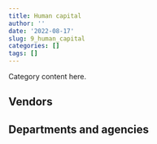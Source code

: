 ```yaml
---
title: Human capital
author: ''
date: '2022-08-17'
slug: 9_human_capital
categories: []
tags: []
---
```


<script src="/rmarkdown-libs/htmlwidgets/htmlwidgets.js"></script>
<link href="/rmarkdown-libs/datatables-css/datatables-crosstalk.css" rel="stylesheet" />
<script src="/rmarkdown-libs/datatables-binding/datatables.js"></script>
<script src="/rmarkdown-libs/jquery/jquery-3.6.0.min.js"></script>
<link href="/rmarkdown-libs/dt-core-bootstrap/css/dataTables.bootstrap.min.css" rel="stylesheet" />
<link href="/rmarkdown-libs/dt-core-bootstrap/css/dataTables.bootstrap.extra.css" rel="stylesheet" />
<script src="/rmarkdown-libs/dt-core-bootstrap/js/jquery.dataTables.min.js"></script>
<script src="/rmarkdown-libs/dt-core-bootstrap/js/dataTables.bootstrap.min.js"></script>
<link href="/rmarkdown-libs/crosstalk/css/crosstalk.min.css" rel="stylesheet" />
<script src="/rmarkdown-libs/crosstalk/js/crosstalk.min.js"></script>
<script src="/rmarkdown-libs/htmlwidgets/htmlwidgets.js"></script>
<link href="/rmarkdown-libs/datatables-css/datatables-crosstalk.css" rel="stylesheet" />
<script src="/rmarkdown-libs/datatables-binding/datatables.js"></script>
<script src="/rmarkdown-libs/jquery/jquery-3.6.0.min.js"></script>
<link href="/rmarkdown-libs/dt-core-bootstrap/css/dataTables.bootstrap.min.css" rel="stylesheet" />
<link href="/rmarkdown-libs/dt-core-bootstrap/css/dataTables.bootstrap.extra.css" rel="stylesheet" />
<script src="/rmarkdown-libs/dt-core-bootstrap/js/jquery.dataTables.min.js"></script>
<script src="/rmarkdown-libs/dt-core-bootstrap/js/dataTables.bootstrap.min.js"></script>
<link href="/rmarkdown-libs/crosstalk/css/crosstalk.min.css" rel="stylesheet" />
<script src="/rmarkdown-libs/crosstalk/js/crosstalk.min.js"></script>

Category content here.

## Vendors

<div id="htmlwidget-1" style="width:100%;height:auto;" class="datatables html-widget"></div>
<script type="application/json" data-for="htmlwidget-1">{"x":{"style":"bootstrap","filter":"none","vertical":false,"data":[["<a href=\"/vendors/3m_canada_company/\">3M CANADA COMPANY<\/a>","<a href=\"/vendors/4plan_consulting/\">4PLAN CONSULTING<\/a>","<a href=\"/vendors/529040_ontario_and_880382/\">529040 ONTARIO AND 880382<\/a>","<a href=\"/vendors/73719_newfoundland_labrador/\">73719 NEWFOUNDLAND LABRADOR<\/a>","<a href=\"/vendors/abb/\">ABB<\/a>","<a href=\"/vendors/accenture/\">ACCENTURE<\/a>","<a href=\"/vendors/acklands_grainger/\">ACKLANDS GRAINGER<\/a>","<a href=\"/vendors/act/\">ACT<\/a>","<a href=\"/vendors/adga_group/\">ADGA GROUP<\/a>","<a href=\"/vendors/adobe/\">ADOBE<\/a>","<a href=\"/vendors/adp_canada_compagnie_adp_canada/\">ADP CANADA COMPAGNIE ADP CANADA<\/a>","<a href=\"/vendors/advanced_chippewa_technologies/\">ADVANCED CHIPPEWA TECHNOLOGIES<\/a>","<a href=\"/vendors/agilent/\">AGILENT<\/a>","<a href=\"/vendors/altis_human_resources/\">ALTIS HUMAN RESOURCES<\/a>","<a href=\"/vendors/amazon/\">AMAZON<\/a>","<a href=\"/vendors/amec_foster_wheeler_americas/\">AMEC FOSTER WHEELER AMERICAS<\/a>","<a href=\"/vendors/american_bureau_of_shipping/\">AMERICAN BUREAU OF SHIPPING<\/a>","<a href=\"/vendors/anchor_qea/\">ANCHOR QEA<\/a>","<a href=\"/vendors/anixter_canada/\">ANIXTER CANADA<\/a>","<a href=\"/vendors/aon_reed_stenhouse/\">AON REED STENHOUSE<\/a>","<a href=\"/vendors/applied_electonics/\">APPLIED ELECTONICS<\/a>","<a href=\"/vendors/aqua_lung_canada/\">AQUA LUNG CANADA<\/a>","<a href=\"/vendors/artemp_personnel_services/\">ARTEMP PERSONNEL SERVICES<\/a>","<a href=\"/vendors/atco/\">ATCO<\/a>","<a href=\"/vendors/bae_systems/\">BAE SYSTEMS<\/a>","<a href=\"/vendors/banfield_seguin/\">BANFIELD SEGUIN<\/a>","<a href=\"/vendors/bdo_canada/\">BDO CANADA<\/a>","<a href=\"/vendors/bell_canada/\">BELL CANADA<\/a>","<a href=\"/vendors/bell_textron/\">BELL TEXTRON<\/a>","<a href=\"/vendors/black_mcdonald/\">BLACK MCDONALD<\/a>","<a href=\"/vendors/bluedot/\">BLUEDOT<\/a>","<a href=\"/vendors/bluedrop_training_simulation/\">BLUEDROP TRAINING SIMULATION<\/a>","<a href=\"/vendors/bmc_software_canada/\">BMC SOFTWARE CANADA<\/a>","<a href=\"/vendors/bmt_fleet_technology/\">BMT FLEET TECHNOLOGY<\/a>","<a href=\"/vendors/brandt_tractor/\">BRANDT TRACTOR<\/a>","<a href=\"/vendors/c_core/\">C CORE<\/a>","<a href=\"/vendors/cache_computer_consulting/\">CACHE COMPUTER CONSULTING<\/a>","<a href=\"/vendors/cae/\">CAE<\/a>","<a href=\"/vendors/calian/\">CALIAN<\/a>","<a href=\"/vendors/campbell_scientific_canada/\">CAMPBELL SCIENTIFIC CANADA<\/a>","<a href=\"/vendors/canada_post/\">CANADA POST<\/a>","<a href=\"/vendors/canadian_bureau_for_international_education/\">CANADIAN BUREAU FOR INTERNATIONAL EDUCATION<\/a>","<a href=\"/vendors/canadian_corps_of_commissionaires/\">CANADIAN CORPS OF COMMISSIONAIRES<\/a>","<a href=\"/vendors/canadian_helicopters/\">CANADIAN HELICOPTERS<\/a>","<a href=\"/vendors/canadian_red_cross/\">CANADIAN RED CROSS<\/a>","<a href=\"/vendors/canadian_standards_association/\">CANADIAN STANDARDS ASSOCIATION<\/a>","<a href=\"/vendors/canon/\">CANON<\/a>","<a href=\"/vendors/cansel_survey_equipment/\">CANSEL SURVEY EQUIPMENT<\/a>","<a href=\"/vendors/carahsoft_technology/\">CARAHSOFT TECHNOLOGY<\/a>","<a href=\"/vendors/carleton_university/\">CARLETON UNIVERSITY<\/a>","<a href=\"/vendors/carswell/\">CARSWELL<\/a>","<a href=\"/vendors/cascade_college/\">CASCADE COLLEGE<\/a>","<a href=\"/vendors/cbci_telecom/\">CBCI TELECOM<\/a>","<a href=\"/vendors/cdw_canada/\">CDW CANADA<\/a>","<a href=\"/vendors/cedrom_sni/\">CEDROM SNI<\/a>","<a href=\"/vendors/cgi/\">CGI<\/a>","<a href=\"/vendors/charron_human_resources/\">CHARRON HUMAN RESOURCES<\/a>","<a href=\"/vendors/chu_sainte_justine/\">CHU SAINTE JUSTINE<\/a>","<a href=\"/vendors/chubb_edwards/\">CHUBB EDWARDS<\/a>","<a href=\"/vendors/cision_canada/\">CISION CANADA<\/a>","<a href=\"/vendors/citrix/\">CITRIX<\/a>","<a href=\"/vendors/click_networks/\">CLICK NETWORKS<\/a>","<a href=\"/vendors/closereach/\">CLOSEREACH<\/a>","<a href=\"/vendors/cnw_group/\">CNW GROUP<\/a>","<a href=\"/vendors/cofomo/\">COFOMO<\/a>","<a href=\"/vendors/colt_canada/\">COLT CANADA<\/a>","<a href=\"/vendors/commvault_systems/\">COMMVAULT SYSTEMS<\/a>","<a href=\"/vendors/computer_associates_canada/\">COMPUTER ASSOCIATES CANADA<\/a>","<a href=\"/vendors/contract_community/\">CONTRACT COMMUNITY<\/a>","<a href=\"/vendors/cossette_communications/\">COSSETTE COMMUNICATIONS<\/a>","<a href=\"/vendors/cpcs_transcom/\">CPCS TRANSCOM<\/a>","<a href=\"/vendors/ctoms/\">CTOMS<\/a>","<a href=\"/vendors/cullen_diesel_power/\">CULLEN DIESEL POWER<\/a>","<a href=\"/vendors/cummins_canada/\">CUMMINS CANADA<\/a>","<a href=\"/vendors/dalhousie_university/\">DALHOUSIE UNIVERSITY<\/a>","<a href=\"/vendors/dasco_equipment/\">DASCO EQUIPMENT<\/a>","<a href=\"/vendors/dbc_marine_safety_systems/\">DBC MARINE SAFETY SYSTEMS<\/a>","<a href=\"/vendors/dell_computer/\">DELL COMPUTER<\/a>","<a href=\"/vendors/deloitte_and_touche/\">DELOITTE AND TOUCHE<\/a>","<a href=\"/vendors/dillon_consulting/\">DILLON CONSULTING<\/a>","<a href=\"/vendors/donna_cona/\">DONNA CONA<\/a>","<a href=\"/vendors/dss_marine/\">DSS MARINE<\/a>","<a href=\"/vendors/dynamic_personnel_consultants/\">DYNAMIC PERSONNEL CONSULTANTS<\/a>","<a href=\"/vendors/eagle_professional_resources/\">EAGLE PROFESSIONAL RESOURCES<\/a>","<a href=\"/vendors/ebsco_canada/\">EBSCO CANADA<\/a>","<a href=\"/vendors/eclipsys_solutions/\">ECLIPSYS SOLUTIONS<\/a>","<a href=\"/vendors/ecole_de_langues_abce/\">ECOLE DE LANGUES ABCE<\/a>","<a href=\"/vendors/ecole_de_langues_la_cite/\">ECOLE DE LANGUES LA CITE<\/a>","<a href=\"/vendors/ekos_research_associates/\">EKOS RESEARCH ASSOCIATES<\/a>","<a href=\"/vendors/elsevier/\">ELSEVIER<\/a>","<a href=\"/vendors/empowered_networks/\">EMPOWERED NETWORKS<\/a>","<a href=\"/vendors/emt_emergency_medical_technology/\">EMT EMERGENCY MEDICAL TECHNOLOGY<\/a>","<a href=\"/vendors/eperformance/\">EPERFORMANCE<\/a>","<a href=\"/vendors/equasion_business_technologies/\">EQUASION BUSINESS TECHNOLOGIES<\/a>","<a href=\"/vendors/ernst_young/\">ERNST YOUNG<\/a>","<a href=\"/vendors/esri/\">ESRI<\/a>","<a href=\"/vendors/excel_human_resources/\">EXCEL HUMAN RESOURCES<\/a>","<a href=\"/vendors/exp_services/\">EXP SERVICES<\/a>","<a href=\"/vendors/factiva/\">FACTIVA<\/a>","<a href=\"/vendors/fast_forward_french/\">FAST FORWARD FRENCH<\/a>","<a href=\"/vendors/fast_track_staffing/\">FAST TRACK STAFFING<\/a>","<a href=\"/vendors/first_air/\">FIRST AIR<\/a>","<a href=\"/vendors/flightsafety_canada/\">FLIGHTSAFETY CANADA<\/a>","<a href=\"/vendors/fmc_professionals/\">FMC PROFESSIONALS<\/a>","<a href=\"/vendors/forrest_green_consulting/\">FORREST GREEN CONSULTING<\/a>","<a href=\"/vendors/forrester_research/\">FORRESTER RESEARCH<\/a>","<a href=\"/vendors/freebalance/\">FREEBALANCE<\/a>","<a href=\"/vendors/frequentis_canada/\">FREQUENTIS CANADA<\/a>","<a href=\"/vendors/gartner/\">GARTNER<\/a>","<a href=\"/vendors/gc_strategies/\">GC STRATEGIES<\/a>","<a href=\"/vendors/general_electric_canada/\">GENERAL ELECTRIC CANADA<\/a>","<a href=\"/vendors/genome_quebec/\">GENOME QUEBEC<\/a>","<a href=\"/vendors/ghd/\">GHD<\/a>","<a href=\"/vendors/glencairn_educational_services/\">GLENCAIRN EDUCATIONAL SERVICES<\/a>","<a href=\"/vendors/global_knowledge/\">GLOBAL KNOWLEDGE<\/a>","<a href=\"/vendors/golder_associates/\">GOLDER ASSOCIATES<\/a>","<a href=\"/vendors/goss_gilroy/\">GOSS GILROY<\/a>","<a href=\"/vendors/graybridge_international_consulting/\">GRAYBRIDGE INTERNATIONAL CONSULTING<\/a>","<a href=\"/vendors/greater_toronto_airport_authority/\">GREATER TORONTO AIRPORT AUTHORITY<\/a>","<a href=\"/vendors/hawboldt_industries/\">HAWBOLDT INDUSTRIES<\/a>","<a href=\"/vendors/hemmera_envirochem/\">HEMMERA ENVIROCHEM<\/a>","<a href=\"/vendors/hercules_slr/\">HERCULES SLR<\/a>","<a href=\"/vendors/hewlett_packard/\">HEWLETT PACKARD<\/a>","<a href=\"/vendors/horizant/\">HORIZANT<\/a>","<a href=\"/vendors/hubspoke/\">HUBSPOKE<\/a>","<a href=\"/vendors/hypertec/\">HYPERTEC<\/a>","<a href=\"/vendors/ibiska_telecom/\">IBISKA TELECOM<\/a>","<a href=\"/vendors/ibm_canada/\">IBM CANADA<\/a>","<a href=\"/vendors/ihs_global/\">IHS GLOBAL<\/a>","<a href=\"/vendors/iic_technologies/\">IIC TECHNOLOGIES<\/a>","<a href=\"/vendors/illumina_canada/\">ILLUMINA CANADA<\/a>","<a href=\"/vendors/imtech_marine_canada/\">IMTECH MARINE CANADA<\/a>","<a href=\"/vendors/info_tech_research_group/\">INFO TECH RESEARCH GROUP<\/a>","<a href=\"/vendors/insa/\">INSA<\/a>","<a href=\"/vendors/instrux_media/\">INSTRUX MEDIA<\/a>","<a href=\"/vendors/ipsos/\">IPSOS<\/a>","<a href=\"/vendors/ipss/\">IPSS<\/a>","<a href=\"/vendors/isomass_scientific/\">ISOMASS SCIENTIFIC<\/a>","<a href=\"/vendors/itex/\">ITEX<\/a>","<a href=\"/vendors/jasco_applied_sciences_canada/\">JASCO APPLIED SCIENCES CANADA<\/a>","<a href=\"/vendors/john_howard_society/\">JOHN HOWARD SOCIETY<\/a>","<a href=\"/vendors/john_wiley_sons/\">JOHN WILEY SONS<\/a>","<a href=\"/vendors/jumping_elephants/\">JUMPING ELEPHANTS<\/a>","<a href=\"/vendors/keysight_technologies_canada/\">KEYSIGHT TECHNOLOGIES CANADA<\/a>","<a href=\"/vendors/kf_aerospace/\">KF AEROSPACE<\/a>","<a href=\"/vendors/kongsberg/\">KONGSBERG<\/a>","<a href=\"/vendors/kontzamanis_graumann_smith/\">KONTZAMANIS GRAUMANN SMITH<\/a>","<a href=\"/vendors/kpmg/\">KPMG<\/a>","<a href=\"/vendors/l3harris/\">L3HARRIS<\/a>","<a href=\"/vendors/language_research_development_group/\">LANGUAGE RESEARCH DEVELOPMENT GROUP<\/a>","<a href=\"/vendors/lansdowne_technologies/\">LANSDOWNE TECHNOLOGIES<\/a>","<a href=\"/vendors/levitt_safety/\">LEVITT SAFETY<\/a>","<a href=\"/vendors/lexisnexis_canada/\">LEXISNEXIS CANADA<\/a>","<a href=\"/vendors/lifespeak/\">LIFESPEAK<\/a>","<a href=\"/vendors/lumina_it/\">LUMINA IT<\/a>","<a href=\"/vendors/m_d_charlton/\">M D CHARLTON<\/a>","<a href=\"/vendors/macdonald_dettwiler_and_associates/\">MACDONALD DETTWILER AND ASSOCIATES<\/a>","<a href=\"/vendors/manpower_services_canada/\">MANPOWER SERVICES CANADA<\/a>","<a href=\"/vendors/manulife/\">MANULIFE<\/a>","<a href=\"/vendors/maplesoft_consulting/\">MAPLESOFT CONSULTING<\/a>","<a href=\"/vendors/maxsys_staffing_and_consulting/\">MAXSYS STAFFING AND CONSULTING<\/a>","<a href=\"/vendors/mcelhanney_associates/\">MCELHANNEY ASSOCIATES<\/a>","<a href=\"/vendors/medavie/\">MEDAVIE<\/a>","<a href=\"/vendors/media_q/\">MEDIA Q<\/a>","<a href=\"/vendors/micro_focus_canada/\">MICRO FOCUS CANADA<\/a>","<a href=\"/vendors/microsoft_canada/\">MICROSOFT CANADA<\/a>","<a href=\"/vendors/millbrook_tactical/\">MILLBROOK TACTICAL<\/a>","<a href=\"/vendors/mindwire_systems/\">MINDWIRE SYSTEMS<\/a>","<a href=\"/vendors/mishkumi_technologies/\">MISHKUMI TECHNOLOGIES<\/a>","<a href=\"/vendors/mnp/\">MNP<\/a>","<a href=\"/vendors/mobility_lab/\">MOBILITY LAB<\/a>","<a href=\"/vendors/morneau_shepell/\">MORNEAU SHEPELL<\/a>","<a href=\"/vendors/motorola_solutions_canada/\">MOTOROLA SOLUTIONS CANADA<\/a>","<a href=\"/vendors/national_test_pilot_school/\">NATIONAL TEST PILOT SCHOOL<\/a>","<a href=\"/vendors/nav_canada/\">NAV CANADA<\/a>","<a href=\"/vendors/nisha_techonologies/\">NISHA TECHONOLOGIES<\/a>","<a href=\"/vendors/northern_construction/\">NORTHERN CONSTRUCTION<\/a>","<a href=\"/vendors/nova_scotia_power/\">NOVA SCOTIA POWER<\/a>","<a href=\"/vendors/nuix_north_america/\">NUIX NORTH AMERICA<\/a>","<a href=\"/vendors/onx_enterprise_solutions/\">ONX ENTERPRISE SOLUTIONS<\/a>","<a href=\"/vendors/openframe_technologies/\">OPENFRAME TECHNOLOGIES<\/a>","<a href=\"/vendors/opentext/\">OPENTEXT<\/a>","<a href=\"/vendors/oproma/\">OPROMA<\/a>","<a href=\"/vendors/oracle_canada/\">ORACLE CANADA<\/a>","<a href=\"/vendors/orangutech/\">ORANGUTECH<\/a>","<a href=\"/vendors/pitney_bowes/\">PITNEY BOWES<\/a>","<a href=\"/vendors/pleiad_canada/\">PLEIAD CANADA<\/a>","<a href=\"/vendors/pmg_technologies/\">PMG TECHNOLOGIES<\/a>","<a href=\"/vendors/portage_personnel/\">PORTAGE PERSONNEL<\/a>","<a href=\"/vendors/postmedia_network/\">POSTMEDIA NETWORK<\/a>","<a href=\"/vendors/pra/\">PRA<\/a>","<a href=\"/vendors/pricewaterhouse_coopers/\">PRICEWATERHOUSE COOPERS<\/a>","<a href=\"/vendors/primex_project_management/\">PRIMEX PROJECT MANAGEMENT<\/a>","<a href=\"/vendors/printers_plus/\">PRINTERS PLUS<\/a>","<a href=\"/vendors/prologic_systems/\">PROLOGIC SYSTEMS<\/a>","<a href=\"/vendors/promaxis/\">PROMAXIS<\/a>","<a href=\"/vendors/proquest/\">PROQUEST<\/a>","<a href=\"/vendors/prosci_canada/\">PROSCI CANADA<\/a>","<a href=\"/vendors/protak_consulting_group/\">PROTAK CONSULTING GROUP<\/a>","<a href=\"/vendors/purelogic/\">PURELOGIC<\/a>","<a href=\"/vendors/qiagen/\">QIAGEN<\/a>","<a href=\"/vendors/qmr/\">QMR<\/a>","<a href=\"/vendors/quantum_management_services/\">QUANTUM MANAGEMENT SERVICES<\/a>","<a href=\"/vendors/queen_s_university/\">QUEEN S UNIVERSITY<\/a>","<a href=\"/vendors/racerocks_3d/\">RACEROCKS 3D<\/a>","<a href=\"/vendors/randstad/\">RANDSTAD<\/a>","<a href=\"/vendors/raytheon/\">RAYTHEON<\/a>","<a href=\"/vendors/reparations_navales_et_industrielles_ocean/\">REPARATIONS NAVALES ET INDUSTRIELLES OCEAN<\/a>","<a href=\"/vendors/risk_sciences_international/\">RISK SCIENCES INTERNATIONAL<\/a>","<a href=\"/vendors/rockwell_collins_canada/\">ROCKWELL COLLINS CANADA<\/a>","<a href=\"/vendors/s_p_global_market_intelligence/\">S P GLOBAL MARKET INTELLIGENCE<\/a>","<a href=\"/vendors/saab/\">SAAB<\/a>","<a href=\"/vendors/saba_software/\">SABA SOFTWARE<\/a>","<a href=\"/vendors/sap/\">SAP<\/a>","<a href=\"/vendors/sas_institute/\">SAS INSTITUTE<\/a>","<a href=\"/vendors/scalar_decisions/\">SCALAR DECISIONS<\/a>","<a href=\"/vendors/sdl_international_canada/\">SDL INTERNATIONAL CANADA<\/a>","<a href=\"/vendors/securekey_technologies/\">SECUREKEY TECHNOLOGIES<\/a>","<a href=\"/vendors/selex/\">SELEX<\/a>","<a href=\"/vendors/si_systems/\">SI SYSTEMS<\/a>","<a href=\"/vendors/siemens/\">SIEMENS<\/a>","<a href=\"/vendors/simplex_grinnell/\">SIMPLEX GRINNELL<\/a>","<a href=\"/vendors/skillsoft_canada/\">SKILLSOFT CANADA<\/a>","<a href=\"/vendors/smiths_detection/\">SMITHS DETECTION<\/a>","<a href=\"/vendors/snc_lavalin/\">SNC LAVALIN<\/a>","<a href=\"/vendors/softchoice/\">SOFTCHOICE<\/a>","<a href=\"/vendors/softsim_technologies/\">SOFTSIM TECHNOLOGIES<\/a>","<a href=\"/vendors/st_john_ambulance/\">ST JOHN AMBULANCE<\/a>","<a href=\"/vendors/st_leonards_house_windsor/\">ST LEONARDS HOUSE WINDSOR<\/a>","<a href=\"/vendors/stantec/\">STANTEC<\/a>","<a href=\"/vendors/stops_tactical_training/\">STOPS TACTICAL TRAINING<\/a>","<a href=\"/vendors/stratos/\">STRATOS<\/a>","<a href=\"/vendors/synersolutions_technologies/\">SYNERSOLUTIONS TECHNOLOGIES<\/a>","<a href=\"/vendors/systematix_solutions/\">SYSTEMATIX SOLUTIONS<\/a>","<a href=\"/vendors/tag_hr/\">TAG HR<\/a>","<a href=\"/vendors/techsol_marine/\">TECHSOL MARINE<\/a>","<a href=\"/vendors/teksystems_canada/\">TEKSYSTEMS CANADA<\/a>","<a href=\"/vendors/teledyne/\">TELEDYNE<\/a>","<a href=\"/vendors/telus_canada/\">TELUS CANADA<\/a>","<a href=\"/vendors/tenaquip/\">TENAQUIP<\/a>","<a href=\"/vendors/teramach_technologies/\">TERAMACH TECHNOLOGIES<\/a>","<a href=\"/vendors/tes_contract_services/\">TES CONTRACT SERVICES<\/a>","<a href=\"/vendors/thales/\">THALES<\/a>","<a href=\"/vendors/the_aim_group/\">THE AIM GROUP<\/a>","<a href=\"/vendors/the_boeing_company/\">THE BOEING COMPANY<\/a>","<a href=\"/vendors/the_halifax_computer_consulting_group/\">THE HALIFAX COMPUTER CONSULTING GROUP<\/a>","<a href=\"/vendors/the_it_broker/\">THE IT BROKER<\/a>","<a href=\"/vendors/the_right_door_consulting/\">THE RIGHT DOOR CONSULTING<\/a>","<a href=\"/vendors/the_vcan_group/\">THE VCAN GROUP<\/a>","<a href=\"/vendors/thomas_schmidt/\">THOMAS SCHMIDT<\/a>","<a href=\"/vendors/thomson_reuters/\">THOMSON REUTERS<\/a>","<a href=\"/vendors/tiree/\">TIREE<\/a>","<a href=\"/vendors/toromont/\">TOROMONT<\/a>","<a href=\"/vendors/tpg_technology_consultants/\">TPG TECHNOLOGY CONSULTANTS<\/a>","<a href=\"/vendors/tundra_technical_solutions/\">TUNDRA TECHNICAL SOLUTIONS<\/a>","<a href=\"/vendors/turtle_island_staffing/\">TURTLE ISLAND STAFFING<\/a>","<a href=\"/vendors/united_rentals_of_canada/\">UNITED RENTALS OF CANADA<\/a>","<a href=\"/vendors/united_states_department_of_the_air_force/\">UNITED STATES DEPARTMENT OF THE AIR FORCE<\/a>","<a href=\"/vendors/united_states_department_of_the_navy/\">UNITED STATES DEPARTMENT OF THE NAVY<\/a>","<a href=\"/vendors/universite_laval/\">UNIVERSITE LAVAL<\/a>","<a href=\"/vendors/university_of_alberta/\">UNIVERSITY OF ALBERTA<\/a>","<a href=\"/vendors/university_of_british_columbia/\">UNIVERSITY OF BRITISH COLUMBIA<\/a>","<a href=\"/vendors/university_of_calgary/\">UNIVERSITY OF CALGARY<\/a>","<a href=\"/vendors/university_of_guelph/\">UNIVERSITY OF GUELPH<\/a>","<a href=\"/vendors/university_of_new_brunswick/\">UNIVERSITY OF NEW BRUNSWICK<\/a>","<a href=\"/vendors/university_of_ottawa/\">UNIVERSITY OF OTTAWA<\/a>","<a href=\"/vendors/university_of_regina/\">UNIVERSITY OF REGINA<\/a>","<a href=\"/vendors/university_of_saskatchewan/\">UNIVERSITY OF SASKATCHEWAN<\/a>","<a href=\"/vendors/university_of_toronto/\">UNIVERSITY OF TORONTO<\/a>","<a href=\"/vendors/university_of_waterloo/\">UNIVERSITY OF WATERLOO<\/a>","<a href=\"/vendors/university_of_western_ontario/\">UNIVERSITY OF WESTERN ONTARIO<\/a>","<a href=\"/vendors/vaisala_canada/\">VAISALA CANADA<\/a>","<a href=\"/vendors/valcom_consulting/\">VALCOM CONSULTING<\/a>","<a href=\"/vendors/veritaaq_technology_house/\">VERITAAQ TECHNOLOGY HOUSE<\/a>","<a href=\"/vendors/vfa_canada/\">VFA CANADA<\/a>","<a href=\"/vendors/via_travail/\">VIA TRAVAIL<\/a>","<a href=\"/vendors/vmware/\">VMWARE<\/a>","<a href=\"/vendors/wajax/\">WAJAX<\/a>","<a href=\"/vendors/wartsila/\">WARTSILA<\/a>","<a href=\"/vendors/watchguard_video/\">WATCHGUARD VIDEO<\/a>","<a href=\"/vendors/waters/\">WATERS<\/a>","<a href=\"/vendors/wesco_distribution_canada/\">WESCO DISTRIBUTION CANADA<\/a>","<a href=\"/vendors/wolters_kluwer/\">WOLTERS KLUWER<\/a>","<a href=\"/vendors/workdynamics_technologies/\">WORKDYNAMICS TECHNOLOGIES<\/a>","<a href=\"/vendors/wsp/\">WSP<\/a>","<a href=\"/vendors/xerox/\">XEROX<\/a>","<a href=\"/vendors/xpert_solutions_technologiques/\">XPERT SOLUTIONS TECHNOLOGIQUES<\/a>","<a href=\"/vendors/york_university/\">YORK UNIVERSITY<\/a>","<a href=\"/vendors/zernam_enterprise/\">ZERNAM ENTERPRISE<\/a>"],["$     14,040.00","$     20,551.78",null,"$    172,005.60","$     24,687.11","$     24,998.99","$     24,999.45","$     97,428.60",null,null,"$  3,797,170.66","$     21,441.75","$     92,356.06","$    231,159.77",null,"$      2,564.08",null,"$     25,074.00","$     24,408.00","$     34,467.94",null,"$     23,520.00","$    222,393.85",null,null,null,"$    303,941.51",null,null,null,null,null,"$     10,881.00","$    159,331.98","$     37,934.14",null,null,"$  1,633,651.69","$    831,186.68",null,"$     42,039.41",null,null,"$    199,856.93","$      7,699.07","$    189,094.61","$      1,176.23","$      7,320.39","$     14,890.72","$    120,345.55","$     13,175.00","$  5,942,000.00","$     54,281.34",null,"$    583,277.26","$     18,485.55",null,null,null,"$     29,565.14","$     44,979.84",null,null,"$     48,251.00",null,null,null,"$     39,324.00","$     10,482.41",null,"$    232,133.99","$    180,256.34","$    141,251.13",null,"$    147,347.07",null,"$     52,641.32",null,"$    990,267.52",null,null,null,"$    159,798.87",null,"$  2,471,225.79","$     63,295.98","$  2,637,341.96","$  1,605,660.53","$     54,508.19","$  1,729,710.90","$     27,732.91","$  1,555,479.87","$     51,545.49",null,"$    810,757.75","$     10,418.40","$     81,430.88",null,"$  1,501,667.72","$    920,668.15","$     30,248.11","$     10,235.95","$    360,959.42",null,"$    244,881.66","$    331,618.88","$     18,065.58",null,"$  5,167,785.00",null,null,null,null,"$  1,452,184.16","$  1,647,765.91","$    118,434.54","$     12,966.75","$ 12,231,421.61","$     10,618.43",null,null,null,"$     14,680.96",null,"$     22,995.00",null,"$  4,456,278.31","$     93,895.67","$  1,057,129.69","$     69,822.70","$     95,333.02",null,"$    835,668.38",null,"$    339,954.13",null,"$     31,928.57",null,"$     33,797.48",null,"$      4,934.82","$     41,913.37","$     11,300.00",null,null,null,"$     32,340.00","$     41,627.26","$     56,258.03","$  4,479,272.18","$     47,429.34","$        153.81","$    321,799.94",null,null,"$     34,479.19","$    112,050.17",null,"$  2,095,618.83",null,"$    236,624.22","$     16,498.00",null,"$     56,500.00",null,null,"$     50,451.10","$     13,401.45",null,"$     29,515.60","$    461,624.20","$    418,240.67","$     23,875.90","$  7,474,339.74",null,null,"$     80,096.64","$    219,162.17",null,null,"$     11,285.75","$     46,182.92","$    237,343.19",null,null,null,"$     11,359.53",null,null,"$     23,349.21",null,"$    630,181.56","$    107,747.93","$     14,715.75","$     33,894.12",null,"$     91,118.04","$  1,434,091.70",null,"$     11,751.99","$     50,838.57","$    209,742.30","$     17,028.55","$    737,966.23","$     41,052.90",null,null,null,"$    107,145.38",null,"$    301,604.40",null,"$    851,105.44",null,"$    803,996.86","$      3,612.30",null,null,"$     36,120.00",null,null,null,"$     10,741.10","$     17,125.50",null,null,null,"$     35,413.40",null,"$     52,563.20",null,"$     50,453.46","$     22,948.25",null,null,"$     47,908.30","$    189,574.00","$     30,510.00",null,null,"$     95,664.88",null,null,null,null,null,"$     23,730.00",null,"$      8,745.30",null,"$  1,520,576.31","$     13,435.70",null,null,"$    184,909.97","$     12,772.32",null,"$    350,128.99","$    185,403.42","$     17,500.00","$    260,761.29","$    123,619.35","$     24,990.00","$     18,025.00","$     18,000.00","$    126,355.49","$     95,700.00",null,null,"$     24,998.99",null,null,"$    396,652.13",null,null,"$    508,825.78",null,null,null,"$     12,071.95","$     13,657.41","$     18,362.62","$  1,246,243.29","$     10,477.36","$     14,841.68",null,"$     20,830.85",null,"$     22,862.16"],[null,null,null,null,null,"$     24,860.00",null,null,null,"$     11,299.72","$  3,797,170.66",null,"$    244,598.89","$    190,512.85",null,"$     12,820.39","$      3,322.98",null,null,"$      9,469.95",null,"$     18,028.64","$    342,272.08",null,null,"$     24,973.00","$    378,392.10",null,"$      4,427.00","$     26,572.00",null,null,"$     22,350.18","$    159,331.98",null,null,"$     49,910.65","$  1,616,609.87","$  1,028,217.89","$     23,665.29","$     34,065.02","$     26,669.70",null,"$    221,699.83","$      7,699.07","$     67,458.46",null,"$      7,320.39","$     65,836.44","$     88,078.95",null,null,"$      6,543.50",null,"$    469,235.65","$     28,135.61","$     23,603.70",null,"$      6,025.59","$     41,274.77",null,"$     47,108.29","$     21,021.39","$     58,859.44",null,null,"$     15,176.70",null,"$      5,239.95",null,"$    116,697.63","$    442,244.93",null,"$     25,000.00","$    115,185.20","$     15,750.00",null,"$     63,701.19","$    974,882.12",null,"$     24,012.50","$     18,400.00","$    621,849.86",null,"$  1,672,970.17","$      1,424.94","$  1,947,481.29","$  3,142,383.77","$     58,417.12","$  1,631,489.28",null,"$  1,555,479.87","$    108,732.86",null,"$    827,668.85","$     56,749.87","$    286,231.62","$     39,971.06","$  1,587,052.39","$  1,439,870.77","$    155,528.89","$     21,000.00","$  4,371,961.42",null,"$  1,505,509.07","$    164,886.63",null,"$    466,660.53","$  8,245,446.07","$     24,860.00",null,null,"$     11,497.50","$  3,094,184.16","$  2,315,768.19",null,null,"$ 13,255,262.44",null,null,null,null,null,"$     10,452.50",null,null,"$  5,105,362.16","$    110,602.04","$    764,087.02","$     17,841.24","$     62,250.55","$     19,303.43","$    916,058.65",null,"$    434,865.36",null,"$     68,793.26","$     17,718.75","$     13,058.12","$     44,635.00","$     76,155.66","$     45,576.50","$     24,521.00","$     10,002.76",null,"$     40,796.28",null,"$     79,635.85",null,"$  4,326,364.57","$      3,985.66","$     18,713.46","$    284,926.90",null,"$      6,177.94","$     68,921.27","$     10,848.00",null,"$  2,095,618.83",null,"$     52,100.40",null,"$  3,475,290.25","$    152,550.00",null,null,"$     26,091.10","$     37,966.52","$     16,407.60",null,null,"$    398,162.82","$     50,708.66","$  7,297,533.85",null,"$     11,625.35",null,"$    219,162.17",null,null,"$     22,207.45",null,"$    266,080.78",null,null,"$     11,300.00","$     29,124.64","$  1,901,247.60",null,"$     10,169.01","$     23,673.50","$    679,289.46","$    147,989.37",null,null,"$     24,245.62","$    304,204.06","$  1,707,669.06",null,"$     27,207.98","$     64,025.50","$    219,515.22","$      7,993.32","$  1,106,840.94","$  2,125,891.95","$    137,963.96","$      7,471.03",null,null,"$     56,474.19","$  1,111,870.76",null,"$    851,105.44",null,"$    745,682.22","$     62,492.70",null,null,null,"$     45,875.03","$     23,575.00","$      2,902.28","$     13,995.49","$     25,515.40",null,null,"$     22,416.16","$     44,908.03",null,"$    111,417.34",null,"$     22,436.17","$     33,370.95",null,"$     72,176.48",null,"$  1,051,718.18","$     51,383.25","$    190,532.55",null,"$     77,194.93",null,"$     56,975.57",null,"$    420,288.77",null,null,"$     45,967.41","$    108,442.73","$     23,569.88","$  1,726,103.24",null,"$     54,138.30","$    744,422.87","$    235,986.50",null,"$      7,655.28","$    440,679.59","$    316,225.45","$    105,381.15","$    310,423.16","$     73,560.86","$    221,737.32",null,null,"$    408,663.24","$     52,244.00",null,"$     48,766.70",null,"$    112,204.61","$     34,896.51","$    246,818.31","$    744,422.87",null,"$    323,655.96","$     20,327.46",null,"$     65,379.90",null,"$     29,998.51",null,"$  1,178,160.69",null,null,null,null,"$     55,370.00",null],[null,"$     49,042.00","$  3,702,776.32","$     15,688.14",null,null,null,null,null,"$     33,628.80","$  3,807,573.87","$     80,760.17","$     36,554.71","$    203,526.88",null,"$      5,374.03","$     15,592.45",null,null,null,"$     35,643.68","$      2,311.36","$    213,112.28","$    257,551.16",null,null,"$    277,060.32",null,"$     65,333.83",null,null,"$  2,506,679.07",null,"$    159,768.51",null,"$     39,889.00","$     11,526.00","$  1,657,458.40","$  1,370,457.68",null,"$     32,597.79","$     16,453.00",null,"$    200,404.48","$      3,860.08","$     18,484.48",null,"$      7,340.45","$    163,023.56","$     73,062.68",null,null,"$     10,658.52","$     58,313.50","$    684,964.22","$      9,466.20","$     75,767.68",null,"$      5,477.81","$     45,433.29",null,"$      1,086.74","$     24,408.00","$     31,798.20",null,"$     13,800.00",null,null,"$     16,889.66",null,null,"$    365,377.98",null,null,"$     31,435.93","$     65,499.49",null,"$     91,701.67","$    691,571.36",null,null,null,"$     31,333.11","$  6,027,297.02","$  3,455,395.69","$     35,826.96","$  2,540,912.79","$  3,696,777.66","$     18,677.33","$  2,427,056.74",null,"$  1,559,741.45","$     52,351.90",null,"$    848,078.98","$    141,135.12","$    670,043.27",null,"$  1,695,204.58","$  1,993,574.79","$    223,880.18","$     15,000.00","$    889,302.50","$     25,150.78","$  1,509,633.76","$  1,061,167.95",null,null,"$  9,159,415.86",null,"$     31,279.98","$     16,426.60",null,"$  1,456,162.75","$  2,765,630.13",null,null,"$ 13,987,178.55",null,"$     28,278.05","$     29,000.00",null,null,"$     10,452.50",null,"$     15,774.80","$  8,845,567.84","$    431,082.05","$    862,131.63","$    215,250.28","$     48,246.24","$     37,383.45","$    835,036.15","$    988,098.53","$    465,531.39","$     24,998.99","$     81,925.00",null,null,null,"$     67,343.31","$    280,255.67",null,null,"$     18,553.50","$    349,762.69",null,"$    310,413.07","$    101,324.30","$  6,003,172.29",null,"$     37,221.89","$    378,714.44","$     17,159.87","$     90,627.87","$     66,429.62","$    154,528.73",null,null,"$  3,702,776.32","$     78,472.20","$     24,990.00","$  3,523,424.46","$     84,750.00","$     10,461.24","$     21,015.96","$     26,162.58","$     51,104.80",null,"$     17,797.50","$      7,256.90","$     10,706.75","$     71,116.17","$    258,832.34",null,null,null,"$    219,762.62","$     26,800.90","$     20,240.00","$     62,091.34","$     13,892.22","$    266,607.91","$     10,147.40","$     22,995.00","$     14,655.65","$     25,651.43",null,"$     11,306.92","$     10,183.06",null,"$    184,942.75","$    172,079.52",null,null,"$    119,945.05","$    559,953.79","$  2,062,521.59","$     39,747.75","$     53,965.99","$    111,854.55","$    210,874.57",null,"$  2,073,944.85","$  2,903,225.81","$    125,728.32","$    113,933.16","$      2,197.09",null,null,"$  1,202,638.61","$     11,295.21","$    853,437.24","$     35,759.50","$     26,608.77","$     14,896.01","$     12,315.29","$     13,268.39",null,"$    174,684.91",null,"$      5,010.54","$     80,705.22",null,null,"$    172,586.78",null,"$     50,244.12","$     24,998.99","$     92,745.67",null,"$     15,198.50",null,null,"$    134,778.54",null,"$  8,029,520.38","$     84,187.04","$     73,881.88",null,null,"$     85,607.92","$     48,629.16","$     34,207.30","$    646,326.43","$     39,324.00",null,"$    186,140.98","$    140,300.36",null,"$  1,813,239.39",null,"$     70,308.15","$  1,609,287.63","$    236,633.04",null,"$     11,748.72","$    441,886.93","$    317,091.82","$    250,199.71","$    104,315.52","$     94,495.90","$    265,067.34","$     24,921.00",null,"$  1,132,080.83","$     51,647.21","$     14,950.00","$    163,087.15",null,"$    347,224.95","$     11,256.00","$    247,494.53","$  1,224,789.91","$     26,088.44","$    508,037.69",null,null,null,null,"$     49,436.19",null,"$  1,213,343.54",null,null,"$      3,408.18","$     18,403.36","$     49,886.50","$     53,755.00"],[null,null,"$  3,785,751.70","$     28,207.74",null,"$     24,860.00",null,null,"$     10,429.29",null,"$  3,797,170.66","$     83,537.55",null,"$    257,316.97","$  4,689,794.46",null,null,null,null,null,"$    141,885.60",null,"$    252,581.53","$    174,069.06","$     67,460.29",null,"$    298,839.19","$    362,299.98",null,null,"$     48,968.74","$  3,363,742.13","$     67,305.71","$    159,331.98",null,null,null,"$  1,599,944.99","$    820,180.45","$     24,798.29","$     43,134.06","$     20,000.00","$     25,001.42","$    199,856.93",null,"$     23,513.67",null,null,"$     10,970.84","$     35,021.82",null,null,"$     25,613.03","$    247,564.08","$    180,129.89","$     37,534.25","$     14,928.62","$    127,202.49",null,"$    139,296.07","$     11,087.96","$     23,908.27","$     56,952.00","$     46,520.64","$    217,692.05",null,null,null,"$     27,685.00","$     12,430.00",null,"$    174,956.67",null,null,"$     44,575.00","$     67,500.84",null,"$    106,591.63","$    404,287.87","$     84,765.32","$     19,453.02",null,null,"$  6,204,805.49","$  2,720,716.68",null,"$  1,236,226.87","$  2,869,202.84",null,"$  4,463,065.60",null,"$  1,555,479.87",null,"$      4,269.46","$    811,192.80","$     10,069.17","$    272,965.74",null,"$  1,406,294.03","$  1,648,801.07","$     47,733.44",null,"$    863,993.23",null,"$  1,505,509.07","$    794,348.06",null,null,"$ 20,753,715.73",null,null,null,null,"$  1,452,184.16","$  1,177,523.85","$      3,943.41",null,"$ 14,414,024.81",null,"$    560,847.99","$     94,420.81","$     42,000.00",null,null,null,null,"$  8,615,237.14","$    158,518.27","$    106,044.61","$    468,825.84",null,null,"$  1,102,438.41","$  1,010,240.80","$    460,515.74",null,"$     17,470.57",null,null,"$     20,475.00","$     39,972.57","$  1,006,470.92",null,"$     43,391.46",null,null,null,"$    817,545.88",null,"$  5,866,757.70","$      8,240.10","$     22,547.44","$    385,619.76","$     22,530.04","$     83,943.16",null,"$     32,787.27","$     97,654.88",null,"$  3,785,751.70","$     26,157.40",null,"$  3,513,797.62",null,"$      2,078.62","$    101,843.66","$     16,853.44","$     39,190.54",null,null,"$     29,306.69","$     27,714.37",null,null,"$      3,880.72","$     32,038.89",null,"$    219,162.17",null,null,"$     47,049.63","$     47,301.80","$    266,408.01","$      2,095.80",null,"$     10,084.35","$    105,473.19",null,"$     47,443.61","$     65,304.66",null,"$     11,686.23","$    171,609.35",null,null,"$     78,261.66","$    477,455.89","$  3,584,296.06",null,"$     24,999.99","$     18,949.86","$    236,518.28",null,"$  2,996,540.19",null,"$    125,384.80",null,"$     12,659.43",null,null,"$  1,204,913.93",null,"$    851,105.44","$     42,921.90","$    415,267.18","$     10,083.62","$     20,619.61","$     65,831.61",null,"$     10,379.94",null,"$      4,996.85","$     27,683.88",null,"$     11,582.50","$     22,258.02",null,"$     54,586.28",null,"$    115,882.08","$     48,850.20","$     34,390.14",null,"$     14,333.33",null,"$     28,131.60","$  7,872,090.75","$     95,665.76","$     15,014.18","$     24,808.02",null,"$     99,196.48","$     24,999.89","$     59,903.59",null,null,null,"$     57,122.21","$     21,508.71",null,"$  1,408,209.69",null,"$      8,030.56","$  1,594,634.24","$     51,076.53",null,null,"$    440,679.59","$    316,225.45","$    299,657.38","$    122,692.07","$     73,187.17","$    726,340.05",null,"$     39,700.00","$  1,258,431.18","$     52,239.05","$     58,178.08","$    302,698.86",null,"$    208,324.81",null,"$    625,123.04","$  1,110,337.22","$     24,874.56","$    442,588.18",null,"$      1,397.65",null,null,null,null,"$  1,194,621.09",null,null,"$      4,641.74",null,"$     68,307.77",null]],"container":"<table class=\"table table-striped table-hover row-border order-column display\">\n  <thead>\n    <tr>\n      <th>Vendor<\/th>\n      <th>2017-2018<\/th>\n      <th>2018-2019<\/th>\n      <th>2019-2020<\/th>\n      <th>2020-2021<\/th>\n    <\/tr>\n  <\/thead>\n<\/table>","options":{"order":[[4,"desc"]],"pageLength":10,"autoWidth":true,"columnDefs":[],"orderClasses":false}},"evals":[],"jsHooks":[]}</script>

## Departments and agencies

<div id="htmlwidget-2" style="width:100%;height:auto;" class="datatables html-widget"></div>
<script type="application/json" data-for="htmlwidget-2">{"x":{"style":"bootstrap","filter":"none","vertical":false,"data":[["<a href=\"/departments/aafc-aac/\">Agriculture and Agri-Food Canada<\/a>","<a href=\"/departments/aandc-aadnc/\">Crown-Indigenous Relations and Northern Affairs Canada<\/a>","<a href=\"/departments/acoa-apeca/\">Atlantic Canada Opportunities Agency<\/a>","<a href=\"/departments/atssc-scdata/\">Administrative Tribunals Support Service of Canada<\/a>","<a href=\"/departments/cannor/\">Canadian Northern Economic Development Agency<\/a>","<a href=\"/departments/cas-satj/\">Courts Administration Service<\/a>","<a href=\"/departments/casdo-ocena/\">Accessibility Standards Canada<\/a>","<a href=\"/departments/cbsa-asfc/\">Canada Border Services Agency<\/a>","<a href=\"/departments/ccohs-cchst/\">Canadian Centre for Occupational Health and Safety<\/a>","<a href=\"/departments/ced-dec/\">Canada Economic Development for Quebec Regions<\/a>","<a href=\"/departments/cer-rec/\">Canada Energy Regulator<\/a>","<a href=\"/departments/cfia-acia/\">Canadian Food Inspection Agency<\/a>","<a href=\"/departments/cgc-ccg/\">Canadian Grain Commission<\/a>","<a href=\"/departments/chrc-ccdp/\">Canadian Human Rights Commission<\/a>","<a href=\"/departments/cic/\">Immigration, Refugees and Citizenship Canada<\/a>","<a href=\"/departments/cics-scic/\">Canadian Intergovernmental Conference Secretariat<\/a>","<a href=\"/departments/cihr-irsc/\">Canadian Institutes of Health Research<\/a>","<a href=\"/departments/cnsc-ccsn/\">Canadian Nuclear Safety Commission<\/a>","<a href=\"/departments/cpc-cpp/\">Civilian Review and Complaints Commission for the RCMP<\/a>","<a href=\"/departments/cra-arc/\">Canada Revenue Agency<\/a>","<a href=\"/departments/crtc/\">Canadian Radio-television and Telecommunications Commission<\/a>","<a href=\"/departments/csa-asc/\">Canadian Space Agency<\/a>","<a href=\"/departments/csc-scc/\">Correctional Service of Canada<\/a>","<a href=\"/departments/csps-efpc/\">Canada School of Public Service<\/a>","<a href=\"/departments/cta-otc/\">Canadian Transportation Agency<\/a>","<a href=\"/departments/dfatd-maecd/\">Global Affairs Canada<\/a>","<a href=\"/departments/dfo-mpo/\">Fisheries and Oceans Canada<\/a>","<a href=\"/departments/dnd-mdn/\">National Defence<\/a>","<a href=\"/departments/ec/\">Environment and Climate Change Canada<\/a>","<a href=\"/departments/elections/\">Elections Canada<\/a>","<a href=\"/departments/erc-cee/\">RCMP External Review Committee<\/a>","<a href=\"/departments/esdc-edsc/\">Employment and Social Development Canada<\/a>","<a href=\"/departments/fcac-acfc/\">Financial Consumer Agency of Canada<\/a>","<a href=\"/departments/feddevontario/\">Federal Economic Development Agency for Southern Ontario<\/a>","<a href=\"/departments/fin/\">Department of Finance Canada<\/a>","<a href=\"/departments/fintrac-canafe/\">Financial Transactions and Reports Analysis Centre of Canada<\/a>","<a href=\"/departments/fja-cmf/\">Office of the Commissioner for Federal Judicial Affairs Canada<\/a>","<a href=\"/departments/hc-sc/\">Health Canada<\/a>","<a href=\"/departments/iaac-aeic/\">Impact Assessment Agency of Canada<\/a>","<a href=\"/departments/ic/\">Innovation, Science and Economic Development Canada<\/a>","<a href=\"/departments/ijc-cmi/\">International Joint Commission<\/a>","<a href=\"/departments/infc/\">Infrastructure Canada<\/a>","<a href=\"/departments/irb-cisr/\">Immigration and Refugee Board of Canada<\/a>","<a href=\"/departments/isc-sac/\">Indigenous Services Canada<\/a>","<a href=\"/departments/jus/\">Department of Justice Canada<\/a>","<a href=\"/departments/lac-bac/\">Library and Archives Canada<\/a>","<a href=\"/departments/mgerc-ceegm/\">Military Grievances External Review Committee<\/a>","<a href=\"/departments/mpcc-cppm/\">Military Police Complaints Commission of Canada<\/a>","<a href=\"/departments/nfb-onf/\">National Film Board<\/a>","<a href=\"/departments/nrc-cnrc/\">National Research Council Canada<\/a>","<a href=\"/departments/nrcan-rncan/\">Natural Resources Canada<\/a>","<a href=\"/departments/nserc-crsng/\">Natural Sciences and Engineering Research Council of Canada<\/a>","<a href=\"/departments/nsira-ossnr/\">National Security and Intelligence Review Agency<\/a>","<a href=\"/departments/oag-bvg/\">Office of the Auditor General of Canada<\/a>","<a href=\"/departments/oci-bec/\">The Correctional Investigator Canada<\/a>","<a href=\"/departments/ocl-cal/\">Office of the Commissioner of Lobbying of Canada<\/a>","<a href=\"/departments/ocol-clo/\">Office of the Commissioner of Official Languages<\/a>","<a href=\"/departments/oic-ci/\">Office of the Information Commissioner of Canada<\/a>","<a href=\"/departments/opc-cpvp/\">Office of the Privacy Commissioner of Canada<\/a>","<a href=\"/departments/osfi-bsif/\">Office of the Superintendent of Financial Institutions Canada<\/a>","<a href=\"/departments/osgg-bsgg/\">Office of the Secretary to the Governor General<\/a>","<a href=\"/departments/pbc-clcc/\">Parole Board of Canada<\/a>","<a href=\"/departments/pc/\">Parks Canada<\/a>","<a href=\"/departments/pch/\">Canadian Heritage<\/a>","<a href=\"/departments/pco-bcp/\">Privy Council Office<\/a>","<a href=\"/departments/phac-aspc/\">Public Health Agency of Canada<\/a>","<a href=\"/departments/pmprb-cepmb/\">Patented Medicine Prices Review Board Canada<\/a>","<a href=\"/departments/polar-polaire/\">Polar Knowledge Canada<\/a>","<a href=\"/departments/ppsc-sppc/\">Public Prosecution Service of Canada<\/a>","<a href=\"/departments/ps-sp/\">Public Safety Canada<\/a>","<a href=\"/departments/psc-cfp/\">Public Service Commission of Canada<\/a>","<a href=\"/departments/psic-ispc/\">Office of the Public Sector Integrity Commissioner of Canada<\/a>","<a href=\"/departments/pwgsc-tpsgc/\">Public Services and Procurement Canada<\/a>","<a href=\"/departments/rcmp-grc/\">Royal Canadian Mounted Police<\/a>","<a href=\"/departments/sirc-csars/\">Security Intelligence Review Committee<\/a>","<a href=\"/departments/ssc-spc/\">Shared Services Canada<\/a>","<a href=\"/departments/sshrc-crsh/\">Social Sciences and Humanities Research Council of Canada<\/a>","<a href=\"/departments/statcan/\">Statistics Canada<\/a>","<a href=\"/departments/swc-cfc/\">Status of Women Canada<\/a>","<a href=\"/departments/tbs-sct/\">Treasury Board of Canada Secretariat<\/a>","<a href=\"/departments/tc/\">Transport Canada<\/a>","<a href=\"/departments/tsb-bst/\">Transportation Safety Board of Canada<\/a>","<a href=\"/departments/vac-acc/\">Veterans Affairs Canada<\/a>","<a href=\"/departments/vrab-tacra/\">Veterans Review and Appeal Board<\/a>","<a href=\"/departments/wage/\">Department for Women and Gender Equality<\/a>","<a href=\"/departments/wd-deo/\">Western Economic Diversification Canada<\/a>"],["$  5,954,651.54","$  1,356,332.03","$    145,404.08","$    552,642.41","$     11,211.25","$    501,442.06",null,"$    829,949.41",null,"$     92,293.77","$  2,134,657.66","$  1,545,724.73","$    259,975.67",null,"$    884,906.02",null,"$    219,111.41","$  1,321,677.52","$    128,216.58","$  5,194,429.59","$  1,138,337.54","$    559,841.86","$ 12,007,547.88","$    529,892.73","$    163,880.08","$ 13,705,073.87","$  3,995,915.19","$ 30,951,817.66","$  3,569,507.74","$  1,457,495.54",null,"$  7,218,232.62","$    117,028.87","$    141,753.13","$  1,053,205.19","$    191,472.71","$    266,011.00","$  5,741,842.46","$     11,852.77","$  7,527,075.16",null,"$    509,379.40",null,"$    221,736.71","$    671,937.98","$    193,963.09","$     22,188.79","$     10,896.00","$     62,935.44","$  2,289,229.44","$  8,699,319.23","$    221,041.26",null,"$    619,327.03",null,"$     10,170.00","$    137,650.93","$     10,290.26","$     33,419.77","$  2,678,547.97","$     23,351.95","$    115,198.00","$    650,405.76","$    700,427.44","$  1,016,399.86","$  2,884,995.45","$  1,397,715.15",null,"$     54,368.76","$  1,338,893.14","$    215,411.74",null,"$ 10,670,392.27","$  5,691,022.80",null,"$ 11,165,524.02","$     78,630.61","$  1,755,086.49","$     52,359.62","$    698,843.62","$  3,233,118.22",null,"$    170,680.61","$     36,230.87",null,"$     34,347.25"],["$  7,503,793.19","$  1,039,432.50","$    220,679.30","$    364,525.04","$     15,120.00","$    297,463.05",null,"$  1,747,000.20",null,"$    105,549.65","$  2,585,556.16","$  1,125,653.78","$    170,927.90","$     69,977.46","$  1,494,530.78","$     21,424.80","$    340,631.84","$  1,576,531.53","$     87,960.56","$  7,591,195.12","$  1,607,970.06","$    524,651.14","$  7,554,684.85","$  1,263,956.30","$    225,428.92","$ 15,519,174.38","$  4,606,069.94","$ 42,609,400.45","$  4,553,364.66","$  1,693,190.11",null,"$  7,597,431.49","$    142,146.93","$    193,667.11","$  1,306,650.20","$    354,338.08","$    621,849.84","$  5,921,805.52","$    156,890.09","$  7,667,915.12","$     24,570.00","$    476,166.50",null,"$    888,784.06","$    856,904.01","$    329,904.51",null,"$     10,051.00","$     43,690.50","$  1,822,462.48","$  6,218,119.13","$    505,005.87",null,"$    930,504.03",null,null,"$     60,555.88","$     77,925.02","$    171,518.00","$  2,559,448.74","$     36,936.72","$     46,309.42","$    789,277.54","$    535,605.35","$  1,222,633.40","$  2,063,007.14","$  1,430,852.24",null,"$    113,976.13","$    937,542.99","$    237,803.06",null,"$ 12,613,169.69","$  7,123,552.56",null,"$ 14,801,897.36","$     34,600.00","$  3,695,823.97","$     85,168.13","$  2,076,956.34","$  5,508,126.95","$     66,898.75","$    200,850.33","$     58,672.88","$     15,412.19","$    382,866.66"],["$  7,064,020.52","$  1,464,642.94","$    303,675.21","$    650,004.80","$    165,413.40","$    404,947.45",null,"$  2,719,948.85","$     18,503.75","$    178,706.32","$  1,358,270.00","$  1,275,413.97","$    221,404.02","$     84,986.56","$  1,773,910.01",null,"$    333,694.11","$  2,361,585.75","$    201,373.15","$  9,218,158.00","$  1,226,865.44","$    529,589.97","$  6,844,476.46","$  1,628,485.50","$    202,995.69","$ 18,893,391.86","$  4,734,851.14","$ 42,753,149.07","$  5,287,274.42","$  1,334,878.59","$      5,249.66","$  8,444,321.66","$    315,440.78","$    462,783.86","$  1,343,853.61","$    271,398.95","$    885,731.66","$  5,535,727.55","$     91,583.48","$  8,739,040.31","$     24,375.00","$    576,765.95","$    333,879.72","$  1,526,916.18","$    975,294.12","$    589,783.90","$     21,239.51",null,"$    100,527.57","$  1,904,912.04","$ 10,225,048.48","$    620,715.31","$     15,901.95","$  1,116,005.70",null,null,"$     27,719.17","$    132,792.92","$    121,201.35","$  3,284,797.62","$     34,617.60","$    170,747.92","$    767,205.56","$    746,856.87","$  1,238,742.35","$  1,530,947.42","$  1,357,938.36","$     24,921.00","$    238,170.47","$  1,100,642.73","$    167,052.27","$    131,250.12","$ 10,016,605.04","$  6,811,053.20","$    199,000.00","$ 43,479,339.71","$     13,601.41","$  2,583,365.51",null,"$  2,251,061.47","$  4,943,675.35","$    116,635.59","$    945,771.56","$     10,490.00","$    168,593.64","$    293,571.29"],["$  8,304,729.89","$  1,266,629.76","$    461,282.24","$    232,590.24","$     66,627.04","$    362,884.53","$     10,920.07","$  9,511,261.85",null,"$    230,327.30","$  1,221,067.37","$    770,080.40","$    211,005.74","$    172,290.65","$  2,046,013.56",null,"$    357,560.06","$  2,244,205.30","$    366,557.39","$ 10,947,234.66","$    998,140.76","$    661,704.23","$  4,547,188.31","$  1,703,614.55","$    196,067.48","$ 21,855,205.53","$  4,651,305.40","$ 37,882,426.47","$  5,535,366.17","$  1,057,562.68","$     15,864.34","$ 11,003,333.23","$    915,904.83","$    457,947.95","$  1,941,716.19","$     48,630.36","$    921,757.85","$  5,712,272.33","$    110,181.18","$  8,901,120.87","$     24,375.00","$    379,164.61","$    455,337.23","$  1,297,661.94","$  1,034,932.81","$    194,994.11",null,"$     28,806.80","$     22,300.06","$  1,504,954.69","$  7,804,266.29","$    504,275.42","$    360,626.08","$  1,498,231.04","$     28,250.00",null,"$     19,884.18","$     69,541.95","$    189,980.30","$  2,710,136.02","$     30,400.46","$     48,643.69","$  1,173,036.99","$  1,020,698.51","$    896,615.52","$  3,288,849.80","$  1,533,873.18",null,"$    274,691.51","$    616,127.97","$    155,911.23","$    137,299.60","$ 10,155,285.42","$  5,608,441.92",null,"$ 45,834,440.04","$     15,411.14","$  3,138,754.94",null,"$  1,784,955.57","$  6,104,017.39","$    113,876.05","$    638,579.23","$     28,653.07","$    153,744.51","$    146,428.45"]],"container":"<table class=\"table table-striped table-hover row-border order-column display\">\n  <thead>\n    <tr>\n      <th>Department<\/th>\n      <th>2017-2018<\/th>\n      <th>2018-2019<\/th>\n      <th>2019-2020<\/th>\n      <th>2020-2021<\/th>\n    <\/tr>\n  <\/thead>\n<\/table>","options":{"order":[[4,"desc"]],"pageLength":10,"autoWidth":true,"columnDefs":[],"orderClasses":false}},"evals":[],"jsHooks":[]}</script>
